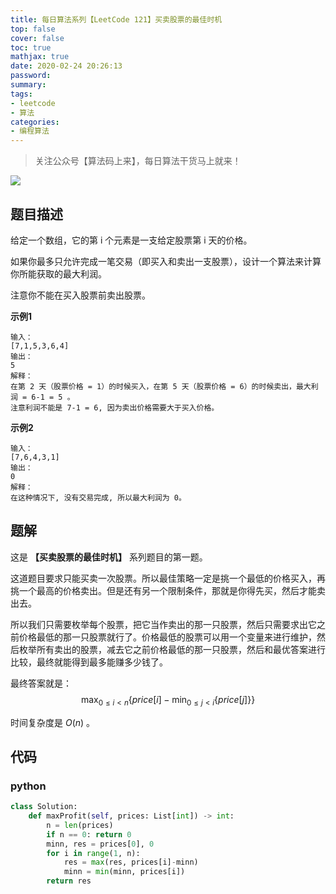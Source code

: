 ```yaml
---
title: 每日算法系列【LeetCode 121】买卖股票的最佳时机
top: false
cover: false
toc: true
mathjax: true
date: 2020-02-24 20:26:13
password:
summary:
tags:
- leetcode
- 算法
categories:
- 编程算法
---
```


> 关注公众号【算法码上来】，每日算法干货马上就来！

![](/medias/contact.jpg)

## 题目描述
给定一个数组，它的第 i 个元素是一支给定股票第 i 天的价格。

如果你最多只允许完成一笔交易（即买入和卖出一支股票），设计一个算法来计算你所能获取的最大利润。

注意你不能在买入股票前卖出股票。

**示例1**
```text
输入：
[7,1,5,3,6,4]
输出：
5
解释：
在第 2 天（股票价格 = 1）的时候买入，在第 5 天（股票价格 = 6）的时候卖出，最大利润 = 6-1 = 5 。
注意利润不能是 7-1 = 6, 因为卖出价格需要大于买入价格。
```

**示例2**
```text
输入：
[7,6,4,3,1]
输出：
0
解释：
在这种情况下, 没有交易完成, 所以最大利润为 0。
```

## 题解
这是 **【买卖股票的最佳时机】** 系列题目的第一题。

这道题目要求只能买卖一次股票。所以最佳策略一定是挑一个最低的价格买入，再挑一个最高的价格卖出。但是还有另一个限制条件，那就是你得先买，然后才能卖出去。

所以我们只需要枚举每个股票，把它当作卖出的那一只股票，然后只需要求出它之前价格最低的那一只股票就行了。价格最低的股票可以用一个变量来进行维护，然后枚举所有卖出的股票，减去它之前价格最低的那一只股票，然后和最优答案进行比较，最终就能得到最多能赚多少钱了。

最终答案就是：
$$
\max_{0 \le i < n}{\left\{price[i] - \min_{0 \le j < i}{\left\{price[j]\right\}}\right\}}
$$

时间复杂度是 $O(n)$ 。

## 代码
### python
```python
class Solution:
    def maxProfit(self, prices: List[int]) -> int:
        n = len(prices)
        if n == 0: return 0
        minn, res = prices[0], 0
        for i in range(1, n):
            res = max(res, prices[i]-minn)
            minn = min(minn, prices[i])
        return res
```
